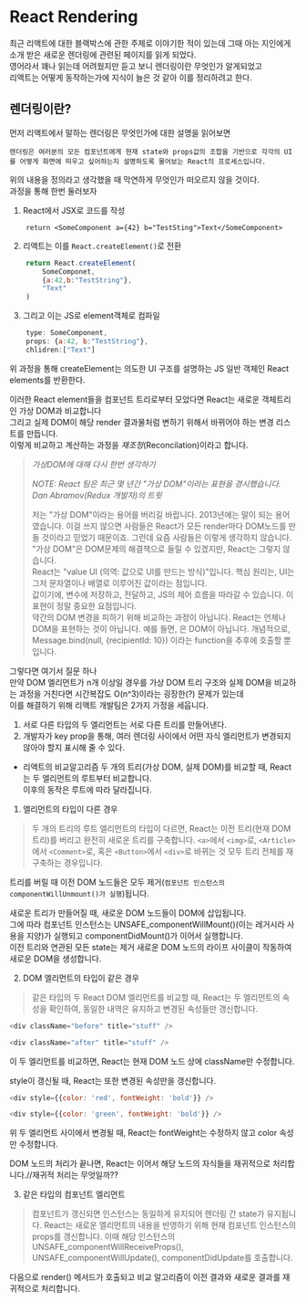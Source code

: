 # React Rendering

최근 리액트에 대한 블랙박스에 관한 주제로 이야기한 적이 있는데 그때 아는 지인에게 소개 받은 새로운 렌더링에 관련된 페이지를 읽게 되었다.  
영어라서 꽤나 읽는데 어려웠지만 듣고 보니 렌더링이란 무엇인가 알게되었고   
리액트는 어떻게 동작하는가에 지식이 늘은 것 같아 이를 정리하려고 한다.

## 렌더링이란?
먼저 리액트에서 말하는 렌더링은 무엇인가에 대한 설명을 읽어보면
```
렌더링은 여러분의 모든 컴포넌트에게 현재 state와 props값의 조합을 기반으로 각각의 UI를 어떻게 화면에 띄우고 싶어하는지 설명하도록 물어보는 React의 프로세스입니다.
```
위의 내용을 정의라고 생각했을 때 막연하게 무엇인가 떠오르지 않을 것이다.  
과정을 통해 한번 둘러보자

1. React에서 JSX로 코드를 작성
```JSX
    return <SomeComponent a={42} b="TestSting">Text</SomeComponent>
```  

2. 리액트는 이를 `React.createElement()`로 전환
```js
    return React.createElement(
        SomeComponet,
        {a:42,b:"TestString"},
        "Text"
    )
```
3. 그리고 이는 JS로 element객체로 컴파일
```js
    type: SomeComponent,
    props: {a:42, b:"TestString"},
    chlidren:["Text"]
```

위 과정을 통해 createElement는 의도한 UI 구조를 설명하는 JS 일반 객체인 React elements를 반환한다.

이러한 React element들을 컴포넌트 트리로부터 모았다면 React는 새로운 객체트리인 가상 DOM과 비교합니다  
그리고 실제 DOM이 해당 render 결과물처럼 변하기 위해서 바뀌어야 하는 변경 리스트를 만듭니다.   
이렇게 비교하고 계산하는 과정을 *재조정*(Reconcilation)이라고 합니다.   


> *가상DOM에 대해 다시 한번 생각하기*  
>   
> *NOTE: React 팀은 최근 몇 년간 "가상 DOM"이라는 표현을 경시했습니다. Dan Abramov(Redux 개발자)의 트윗*
> 
>저는 "가상 DOM"이라는 용어를 버리길 바랍니다. 2013년에는 말이 되는 용어였습니다. 이걸 쓰지 않으면 사람들은 React가 모든 render마다 DOM노드를 만들 것이라고 믿었기 때문이죠. 그런데 요즘 사람들은 이렇게 생각하지 않습니다.    
"가상 DOM"은 DOM문제의 해결책으로 들릴 수 있겠지만, React는 그렇지 않습니다.   
React는 "value UI (의역: 값으로 UI를 만드는 방식)"입니다. 핵심 원리는, UI는 그저 문자열이나 배열로 이루어진 값이라는 점입니다.  
 값이기에, 변수에 저장하고, 전달하고, JS의 제어 흐름을 따라갈 수 있습니다. 이 표현이 정말 중요한 요점입니다.  
  약간의 DOM 변경을 피하기 위해 비교하는 과정이 아닙니다. React는 언제나 DOM을 표현하는 것이 아닙니다. 예를 들면, <Message recipientId={10} /> 은 DOM이 아닙니다. 개념적으로, Message.bind(null, {recipientId: 10}) 이라는 function을 추후에 호출할 뿐입니다.

그렇다면 여기서 질문 하나  
만약 DOM 엘리먼트가 n개 이상일 경우를 가상 DOM 트리 구조와 실제 DOM을 비교하는 과정을 거친다면 시간복잡도 O(n^3)이라는 굉장한(?) 문제가 있는데  
이를 해결하기 위해 리액트 개발팀은 2가지 가정을 세웁니다.  

1. 서로 다른 타입의 두 엘리먼트는 서로 다른 트리를 만들어낸다.
2. 개발자가 key prop을 통해, 여러 렌더링 사이에서 어떤 자식 엘리먼트가 변경되지 않아야 할지 표시해 줄 수 있다.

* 리액트의 비교알고리즘
두 개의 트리(가상 DOM, 실제 DOM)를 비교할 때, React는 두 엘리먼트의 루트부터 비교합니다.  
이후의 동작은 루트에 따라 달라집니다. 

1. 엘리먼트의 타입이 다른 경우

>두 개의 트리의 루트 엘리먼트의 타입이 다르면, React는 이전 트리(현재 DOM 트리)를 버리고 완전히 새로운 트리를 구축합니다. `<a>`에서 `<img>`로, `<Article>`에서 `<Comment>`로, 혹은 `<Button>`에서 `<div>`로 바뀌는 것 모두 트리 전체를 재구축하는 경우입니다.

트리를 버릴 때 이전 DOM 노드들은 모두 제거(``컴포넌트 인스턴스의 componentWillUnmount()가 실행``)됩니다.  
  
 새로운 트리가 만들어질 때, 새로운 DOM 노드들이 DOM에 삽입됩니다.  
 그에 따라 컴포넌트 인스턴스는 UNSAFE_componentWillMount()(이는 레거시라 사용을 지양)가 실행되고 componentDidMount()가 이어서 실행합니다.   
이전 트리와 연관된 모든 state는 제거 새로운 DOM 노드의 라이프 사이클이 작동하여 새로운 DOM을 생성합니다.

2. DOM 엘리먼트의 타입이 같은 경우
>같은 타입의 두 React DOM 엘리먼트를 비교할 때, React는 두 엘리먼트의 속성을 확인하여, 동일한 내역은 유지하고 변경된 속성들만 갱신합니다. 

```js
<div className="before" title="stuff" />

<div className="after" title="stuff" />
```

이 두 엘리먼트를 비교하면, React는 현재 DOM 노드 상에 className만 수정합니다.

style이 갱신될 때, React는 또한 변경된 속성만을 갱신합니다.
```js
<div style={{color: 'red', fontWeight: 'bold'}} />

<div style={{color: 'green', fontWeight: 'bold'}} />

```
위 두 엘리먼트 사이에서 변경될 때, React는 fontWeight는 수정하지 않고 color 속성만 수정합니다.

DOM 노드의 처리가 끝나면, React는 이어서 해당 노드의 자식들을 재귀적으로 처리합니다.//재귀적 처리는 무엇일까??


3. 같은 타입의 컴포넌트 엘리먼트

>컴포넌트가 갱신되면 인스턴스는 동일하게 유지되어 렌더링 간 state가 유지됩니다. React는 새로운 엘리먼트의 내용을 반영하기 위해 현재 컴포넌트 인스턴스의 props를 갱신합니다. 이때 해당 인스턴스의 UNSAFE_componentWillReceiveProps(), UNSAFE_componentWillUpdate(), componentDidUpdate를 호출합니다.

다음으로 render() 메서드가 호출되고 비교 알고리즘이 이전 결과와 새로운 결과를 재귀적으로 처리합니다.
